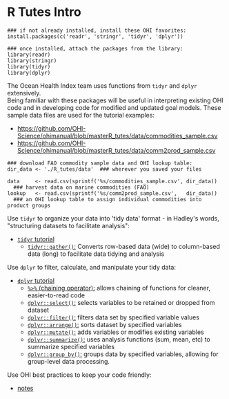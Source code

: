 # R Tutes Intro

```
### if not already installed, install these OHI favorites:
install.packages(c('readr', 'stringr', 'tidyr', 'dplyr'))

### once installed, attach the packages from the library:
library(readr)
library(stringr)
library(tidyr)
library(dplyr)
```
The Ocean Health Index team uses functions from `tidyr` and `dplyr` extensively.  
Being familiar with these packages will be useful in interpreting existing OHI
code and in developing code for modified and updated goal models.  These sample
data files are used for the tutorial examples:
* https://github.com/OHI-Science/ohimanual/blob/masterR_tutes/data/commodities_sample.csv
* https://github.com/OHI-Science/ohimanual/blob/masterR_tutes/data/comm2prod_sample.csv

```
### download FAO commodity sample data and OHI lookup table:
dir_data <- './R_tutes/data'  ### wherever you saved your files

data     <- read.csv(sprintf('%s/commodities_sample.csv', dir_data))
  ### harvest data on marine commodities (FAO)
lookup   <- read.csv(sprintf('%s/comm2prod_sample.csv',   dir_data))
  ### an OHI lookup table to assign individual commodities into product groups
```
Use `tidyr` to organize your data into 'tidy data' format - in Hadley's words, "structuring datasets to facilitate analysis":
* [`tidyr` tutorial](R_tutes_tidyr.md)
    * [`tidyr::gather()`:](R_tutes_tidyr.md#tidyrgather)
    Converts row-based data (wide) to column-based data (long)
    to facilitate data tidying and analysis

Use `dplyr` to filter, calculate, and manipulate your tidy data:
* [`dplyr` tutorial](R_tutes_dplyr.md)
    * [`%>%` (chaining operator):](R_tutes_dplyr.md#-operator)
    allows chaining of functions for cleaner, easier-to-read code
    * [`dplyr::select()`:](R_tutes_dplyr.md#dplyrselect)
    selects variables to be retained or dropped from dataset
    * [`dplyr::filter()`:](R_tutes_dplyr.md#dplyrfilter)
    filters data set by specified variable values
    * [`dplyr::arrange()`:](R_tutes_dplyr.md#dplyrarrange)
    sorts dataset by specified variables
    * [`dplyr::mutate()`:](R_tutes_dplyr.md#dplyrmutate)
    adds variables or modifies existing variables
    * [`dplyr::summarize()`:](R_tutes_dplyr.md#dplyrsummarize)
    uses analysis functions (sum, mean, etc) to summarize specified variables
    * [`dplyr::group_by()`:](R_tutes_dplyr.md#dplyrgroup_by)
    groups data by specified variables, allowing for group-level data processing.

Use OHI best practices to keep your code friendly:
* [notes](R_tutes_notes.md)
